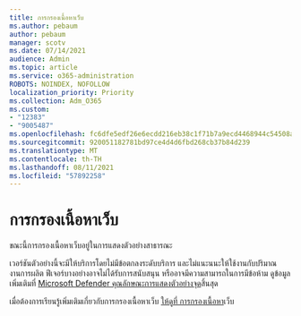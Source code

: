 ```yaml
---
title: การกรองเนื้อหาเว็บ
ms.author: pebaum
author: pebaum
manager: scotv
ms.date: 07/14/2021
audience: Admin
ms.topic: article
ms.service: o365-administration
ROBOTS: NOINDEX, NOFOLLOW
localization_priority: Priority
ms.collection: Adm_O365
ms.custom:
- "12383"
- "9005487"
ms.openlocfilehash: fc6dfe5edf26e6ecdd216eb38c1f71b7a9ecd4468944c54508a97b2f64e98a17
ms.sourcegitcommit: 920051182781bd97ce4d4d6fbd268cb37b84d239
ms.translationtype: MT
ms.contentlocale: th-TH
ms.lasthandoff: 08/11/2021
ms.locfileid: "57892258"
---
```

# <a name="web-content-filtering"></a>การกรองเนื้อหาเว็บ

ขณะนี้การกรองเนื้อหาเว็บอยู่ในการแสดงตัวอย่างสาธารณะ

เวอร์ชันตัวอย่างนี้จะมีให้บริการโดยไม่มีข้อตกลงระดับบริการ และไม่แนะนนะให้ใช้งานกับปริมาณงานการผลิต ฟีเจอร์บางอย่างอาจไม่ได้รับการสนับสนุน หรืออาจมีความสามารถในการมีข้อห้าม ดูข้อมูลเพิ่มเติมที่ [Microsoft Defender คุณลักษณะการแสดงตัวอย่างจุด](https://docs.microsoft.com/microsoft-365/security/defender-endpoint/preview)สิ้นสุด

เมื่อต้องการเรียนรู้เพิ่มเติมเกี่ยวกับการกรองเนื้อหาเว็บ [ให้ดูที่ การกรองเนื้อหา](https://docs.microsoft.com/microsoft-365/security/defender-endpoint/web-content-filtering)เว็บ